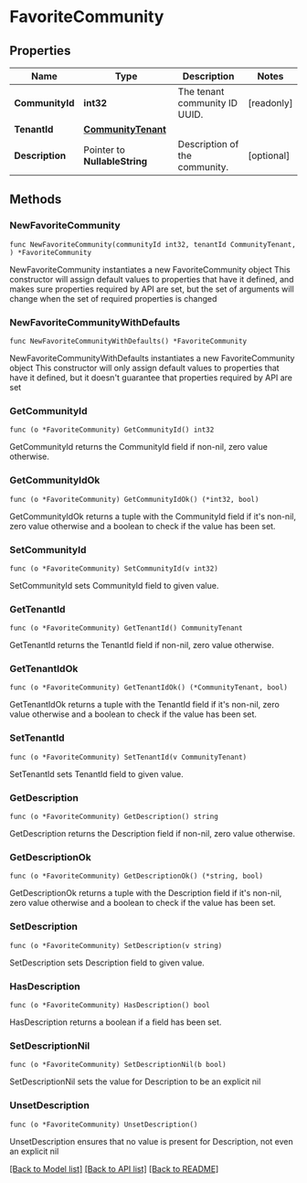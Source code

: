 # FavoriteCommunity

## Properties

Name | Type | Description | Notes
------------ | ------------- | ------------- | -------------
**CommunityId** | **int32** | The tenant community ID UUID. | [readonly] 
**TenantId** | [**CommunityTenant**](CommunityTenant.md) |  | 
**Description** | Pointer to **NullableString** | Description of the community. | [optional] 

## Methods

### NewFavoriteCommunity

`func NewFavoriteCommunity(communityId int32, tenantId CommunityTenant, ) *FavoriteCommunity`

NewFavoriteCommunity instantiates a new FavoriteCommunity object
This constructor will assign default values to properties that have it defined,
and makes sure properties required by API are set, but the set of arguments
will change when the set of required properties is changed

### NewFavoriteCommunityWithDefaults

`func NewFavoriteCommunityWithDefaults() *FavoriteCommunity`

NewFavoriteCommunityWithDefaults instantiates a new FavoriteCommunity object
This constructor will only assign default values to properties that have it defined,
but it doesn't guarantee that properties required by API are set

### GetCommunityId

`func (o *FavoriteCommunity) GetCommunityId() int32`

GetCommunityId returns the CommunityId field if non-nil, zero value otherwise.

### GetCommunityIdOk

`func (o *FavoriteCommunity) GetCommunityIdOk() (*int32, bool)`

GetCommunityIdOk returns a tuple with the CommunityId field if it's non-nil, zero value otherwise
and a boolean to check if the value has been set.

### SetCommunityId

`func (o *FavoriteCommunity) SetCommunityId(v int32)`

SetCommunityId sets CommunityId field to given value.


### GetTenantId

`func (o *FavoriteCommunity) GetTenantId() CommunityTenant`

GetTenantId returns the TenantId field if non-nil, zero value otherwise.

### GetTenantIdOk

`func (o *FavoriteCommunity) GetTenantIdOk() (*CommunityTenant, bool)`

GetTenantIdOk returns a tuple with the TenantId field if it's non-nil, zero value otherwise
and a boolean to check if the value has been set.

### SetTenantId

`func (o *FavoriteCommunity) SetTenantId(v CommunityTenant)`

SetTenantId sets TenantId field to given value.


### GetDescription

`func (o *FavoriteCommunity) GetDescription() string`

GetDescription returns the Description field if non-nil, zero value otherwise.

### GetDescriptionOk

`func (o *FavoriteCommunity) GetDescriptionOk() (*string, bool)`

GetDescriptionOk returns a tuple with the Description field if it's non-nil, zero value otherwise
and a boolean to check if the value has been set.

### SetDescription

`func (o *FavoriteCommunity) SetDescription(v string)`

SetDescription sets Description field to given value.

### HasDescription

`func (o *FavoriteCommunity) HasDescription() bool`

HasDescription returns a boolean if a field has been set.

### SetDescriptionNil

`func (o *FavoriteCommunity) SetDescriptionNil(b bool)`

 SetDescriptionNil sets the value for Description to be an explicit nil

### UnsetDescription
`func (o *FavoriteCommunity) UnsetDescription()`

UnsetDescription ensures that no value is present for Description, not even an explicit nil

[[Back to Model list]](../README.md#documentation-for-models) [[Back to API list]](../README.md#documentation-for-api-endpoints) [[Back to README]](../README.md)


